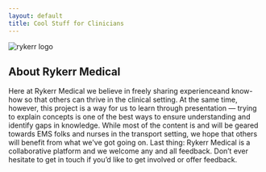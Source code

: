 ```yaml
---
layout: default
title: Cool Stuff for Clinicians
---
```


<div class="logo-banner">
  <div class="logo-wrapper">
    <img src="{{ '/assets/images/rykerr-logo.png' | relative_url }}" alt="rykerr logo" class="logo-img" />
  </div>
</div>

<main class="homepage">

## About Rykerr Medical

Here at Rykerr Medical we believe in freely sharing experienceand know-how so that others can thrive in the clinical setting.  At the same time, however, this project is a way for us to learn through presentation — trying to explain concepts is one of the best ways to ensure understanding and identify gaps in knowledge.  While most of the content is and will be geared towards EMS folks and nurses in the transport setting, we hope that others will benefit from what we've got going on.  Last thing: Rykerr Medical is a collaborative platform and we welcome any and all feedback. Don’t ever hesitate to get in touch if you’d like to get involved or offer feedback.

</main>
